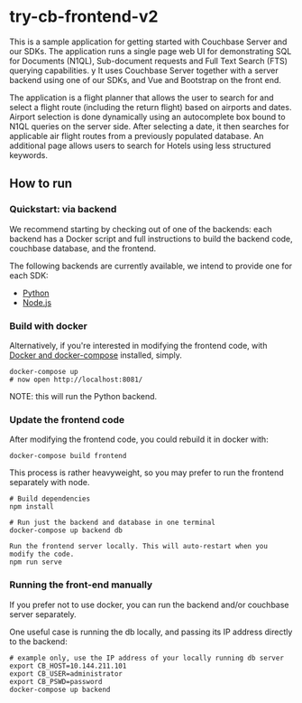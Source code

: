# try-cb-frontend-v2

This is a sample application for getting started with Couchbase Server and our SDKs.
The application runs a single page web UI for demonstrating SQL for Documents (N1QL), Sub-document requests and Full Text Search (FTS) querying capabilities. y
It uses Couchbase Server together with a server backend using one of our SDKs, and Vue and Bootstrap on the front end.

The application is a flight planner that allows the user to search for and select a flight route (including the return flight) based on airports and dates.
Airport selection is done dynamically using an autocomplete box bound to N1QL queries on the server side. After selecting a date, it then searches for applicable air flight routes from a previously populated database. An additional page allows users to search for Hotels using less structured keywords.

## How to run

### Quickstart: via backend

We recommend starting by checking out of one of the backends:
each backend has a Docker script and full instructions to build the backend code, couchbase database, and the frontend.

The following backends are currently available, we intend to provide one for each SDK:

 * [Python](https://github.com/couchbaselabs/try-cb-python/)
 * [Node.js](https://github.com/couchbaselabs/try-cb-nodejs/)

 <!--
 * [Java](https://github.com/couchbaselabs/try-cb-java)
 * [PHP](https://github.com/couchbaselabs/try-cb-php/)
 * [.Net](https://github.com/couchbaselabs/try-cb-dotnet/)
 -->

 ### Build with docker

Alternatively, if you're interested in modifying the frontend code, with
[Docker and docker-compose](https://docs.docker.com/compose/install/) installed, simply.

    docker-compose up
    # now open http://localhost:8081/

NOTE: this will run the Python backend.

### Update the frontend code

After modifying the frontend code, you could rebuild it in docker with:

    docker-compose build frontend

This process is rather heavyweight, so you may prefer to run the frontend separately with node.

    # Build dependencies
    npm install

    # Run just the backend and database in one terminal
    docker-compose up backend db

    Run the frontend server locally. This will auto-restart when you modify the code.
    npm run serve

### Running the front-end manually

If you prefer not to use docker, you can run the backend and/or couchbase server separately.

One useful case is running the db locally, and passing its IP address directly to the backend:

    # example only, use the IP address of your locally running db server
    export CB_HOST=10.144.211.101
    export CB_USER=administrator
    export CB_PSWD=password
    docker-compose up backend
